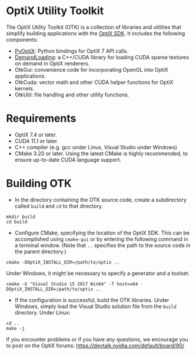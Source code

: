 
# OptiX Utility Toolkit

The OptiX Utility Toolkit (OTK) is a collection of libraries and utilities that simplify building
applications with the [OptiX SDK](https://developer.nvidia.com/designworks/optix/download).  It includes
the following components:

- [PyOptiX](PyOptiX/README.md): Python bindings for OptiX 7 API calls.
- [DemandLoading](DemandLoading/README.md): a C++/CUDA library for loading CUDA sparse textures on demand in OptiX renderers.
- OtkGui: convenience code for incorporating OpenGL into OptiX applications.
- OtkCuda: vector math and other CUDA helper functions for OptiX kernels.
- OtkUtil: file handling and other utility functions.

# Requirements

- OptiX 7.4 or later.
- CUDA 11.1 or later.
- C++ compiler (e.g. gcc under Linux, Visual Studio under Windows)
- CMake 3.20 or later.  Using the latest CMake is highly recommended, to ensure up-to-date CUDA
language support.

# Building OTK

- In the directory containing the OTK source code, create a subdirectory called `build` and `cd` to that directory.
```
mkdir build
cd build
```
- Configure CMake, specifying the location of the OptiX SDK.  This can be accomplished using `cmake-gui` or by entering the following command in a terminal window.  (Note that `..` specifies the path to the source code in the parent directory.)
```
cmake -DOptiX_INSTALL_DIR=/path/to/optix ..
```
Under Windows, it might be necessary to specify a generator and a toolset.  
```
cmake -G "Visual Studio 15 2017 Win64" -T host=x64 -DOptiX_INSTALL_DIR=/path/to/optix ..
```
- If the configuration is successful, build the OTK libraries.  Under Windows, simply load the Visual Studio solution file from the `build` directory.  Under Linux:
```
cd ..
make -j
```

If you encounter problems or if you have any questions, we encourage you to post on the OptiX forums:
https://devtalk.nvidia.com/default/board/90/
